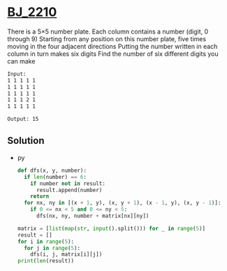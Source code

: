 # [BJ_2210](https://acmicpc.net/problem/2210)

There is a 5×5 number plate. Each column contains a number (digit, 0 through 9)
Starting from any position on this number plate, five times moving in the four adjacent directions
Putting the number written in each column in turn makes six digits
Find the number of six different digits you can make

```txt
Input:
1 1 1 1 1
1 1 1 1 1
1 1 1 1 1
1 1 1 2 1
1 1 1 1 1

Output: 15
```

## Solution

* py

  ```py
  def dfs(x, y, number):
    if len(number) == 6:
      if number not in result:
        result.append(number)
      return
    for nx, ny in [(x + 1, y), (x, y + 1), (x - 1, y), (x, y - 1)]:
      if 0 <= nx < 5 and 0 <= ny < 5:
        dfs(nx, ny, number + matrix[nx][ny])

  matrix = [list(map(str, input().split())) for _ in range(5)]
  result = []
  for i in range(5):
    for j in range(5):
      dfs(i, j, matrix[i][j])
  print(len(result))
  ```
